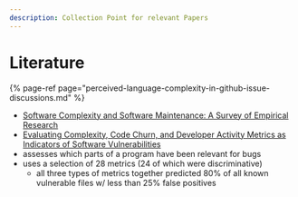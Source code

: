 ```yaml
---
description: Collection Point for relevant Papers
---
```


# Literature

{% page-ref page="perceived-language-complexity-in-github-issue-discussions.md" %}

* [Software Complexity and Software Maintenance: A Survey of Empirical Research](https://www.researchgate.net/publication/220300718_Software_Complexity_and_Software_Maintenance_A_Survey_of_Empirical_Research)
*  [Evaluating Complexity, Code Churn, and Developer Activity Metrics as Indicators of Software Vulnerabilities ](https://ieeexplore.ieee.org/abstract/document/5560680)
  * assesses which parts of a program have been relevant for bugs
  * uses a selection of 28 metrics \(24 of which were discriminative\)
    * all three types of metrics together predicted 80% of all known vulnerable files w/ less than 25% false positives



